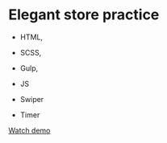 # Elegant store practice

- HTML,

- SCSS,
- Gulp,
- JS
- Swiper
- Timer

[Watch demo](https://muzykalniy.github.io/Elegant-store_practice/)
